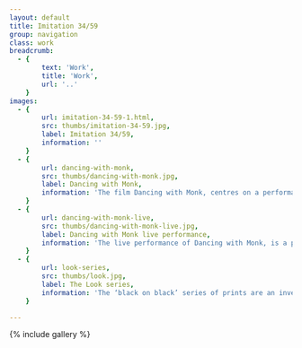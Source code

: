 ```yaml
---
layout: default
title: Imitation 34/59
group: navigation
class: work
breadcrumb:
  - {
  		text: 'Work',
  		title: 'Work',
  		url: '..'
	}
images:
  - {
		url: imitation-34-59-1.html, 
		src: thumbs/imitation-34-59.jpg,
		label: Imitation 34/59,
		information: ''
	}
  - {
		url: dancing-with-monk, 
		src: thumbs/dancing-with-monk.jpg,
		label: Dancing with Monk,
		information: 'The film Dancing with Monk, centres on a performance by the pioneering Jazz musician Thelonius Monk...'
	}
  - {
		url: dancing-with-monk-live, 
		src: thumbs/dancing-with-monk-live.jpg,
		label: Dancing with Monk live performance,
		information: 'The live performance of Dancing with Monk, is a physical representation of the film. Using a modified soundtrack to that used in the film, a performer dressed as the Jazz pianist Thelonius Monk, moves in the same manner as Monk during one of his performances with his quartet. Whenever he hears his music being played, this Monk gets up from his piano stool and dances...'
	}
  - {
		url: look-series, 
		src: thumbs/look.jpg,
		label: The Look series,
		information: 'The ‘black on black’ series of prints are an investigation into the ideas of courting the gaze: the gaze of the cinema viewer with regards to the movie actress; and that of the viewer with regards to the work of art.  There is also the idea that with the passing of time histories fade and re-emerge as with fame and celebrity. Each printed image is difficult to view, indicative...'
	}

---
```


{% include gallery %}
